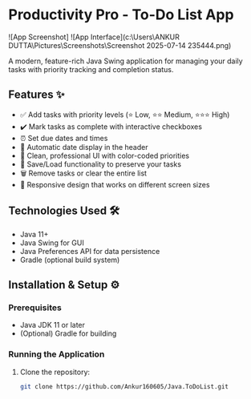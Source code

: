 # Productivity Pro - To-Do List App

![App Screenshot]
![App Interface](c:\Users\ANKUR DUTTA\Pictures\Screenshots\Screenshot 2025-07-14 235444.png)

A modern, feature-rich Java Swing application for managing your daily tasks with priority tracking and completion status.

## Features ✨

- ✅ Add tasks with priority levels (⭐ Low, ⭐⭐ Medium, ⭐⭐⭐ High)
- ✔️ Mark tasks as complete with interactive checkboxes
- ⏰ Set due dates and times
- 📅 Automatic date display in the header
- 🎨 Clean, professional UI with color-coded priorities
- 💾 Save/Load functionality to preserve your tasks
- 🗑️ Remove tasks or clear the entire list
- 📱 Responsive design that works on different screen sizes

## Technologies Used 🛠️

- Java 11+
- Java Swing for GUI
- Java Preferences API for data persistence
- Gradle (optional build system)

## Installation & Setup ⚙️

### Prerequisites
- Java JDK 11 or later
- (Optional) Gradle for building

### Running the Application
1. Clone the repository:
   ```bash
   git clone https://github.com/Ankur160605/Java.ToDoList.git